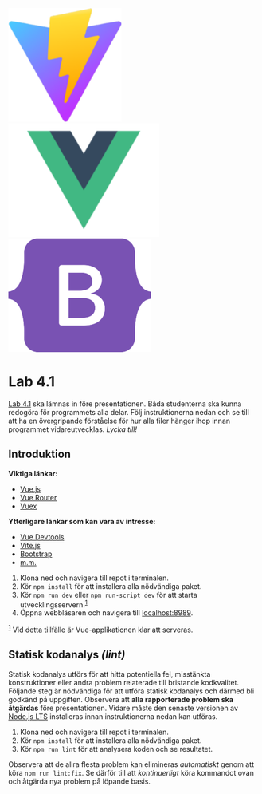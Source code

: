 ![Vite.js ><](./vite.js.png)
![Vue.js ><](./vue.js.png)
![Bootstrap ><](./bootstrap.png)

# Lab 4.1

[Lab 4.1](https://canvas.kth.se/courses/50419/assignments/315406) ska lämnas in före presentationen. Båda studenterna ska kunna redogöra för programmets alla delar. Följ instruktionerna nedan och se till att ha en övergripande förståelse för hur alla filer hänger ihop innan programmet vidareutvecklas. _Lycka till!_

## Introduktion

**Viktiga länkar:**

- [Vue.js](https://vuejs.org/)
- [Vue Router](https://router.vuejs.org/)
- [Vuex](https://vuex.vuejs.org/)

**Ytterligare länkar som kan vara av intresse:**

- [Vue Devtools](https://devtools.vuejs.org/)
- [Vite.js](https://vitejs.dev/)
- [Bootstrap](https://getbootstrap.com/)
- [m.m.](https://www.npmjs.com/)

1. Klona ned och navigera till repot i terminalen.
2. Kör `npm install` för att installera alla nödvändiga paket.
3. Kör `npm run dev` eller `npm run-script dev` för att starta utvecklingsservern.<sup>[1](#1)</sup>
4. Öppna webbläsaren och navigera till [localhost:8989](http://localhost:8989/).

<span id="footnote1"><sup>[1](#1)</sup> Vid detta tillfälle är Vue-applikationen klar att serveras.</span>

## Statisk kodanalys _(lint)_

Statisk kodanalys utförs för att hitta potentiella fel, misstänkta konstruktioner eller andra problem relaterade till bristande kodkvalitet. Följande steg är nödvändiga för att utföra statisk kodanalys och därmed bli godkänd på uppgiften. Observera att **alla rapporterade problem ska åtgärdas** före presentationen. Vidare måste den senaste versionen av [Node.js LTS](https://nodejs.org/) installeras innan instruktionerna nedan kan utföras.

1. Klona ned och navigera till repot i terminalen.
2. Kör `npm install` för att installera alla nödvändiga paket.
3. Kör `npm run lint` för att analysera koden och se resultatet.

Observera att de allra flesta problem kan elimineras _automatiskt_ genom att köra `npm run lint:fix`. Se därför till att _kontinuerligt_ köra kommandot ovan och åtgärda nya problem på löpande basis.
